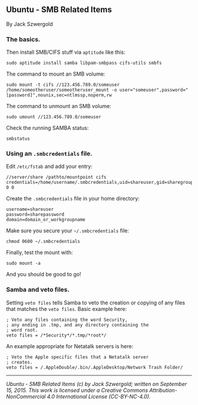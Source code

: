 ## Ubuntu - SMB Related Items

By Jack Szwergold

### The basics.

Then install SMB/CIFS stuff via `aptitude` like this:

	sudo aptitude install samba libpam-smbpass cifs-utils smbfs

The command to mount an SMB volume:
	
	sudo mount -t cifs //123.456.789.0/someuser /home/someotheruser/someotheruser_mount -o user="someuser",password="[password]",nounix,sec=ntlmssp,noperm,rw
	
The command to unmount an SMB volume:
	
	sudo umount //123.456.789.0/someuser

Check the running SAMBA status:

    smbstatus

### Using an `.smbcredentials` file.

Edit `/etc/fstab` and add your entry:

	//server/share /pathto/mountpoint cifs credentials=/home/username/.smbcredentials,uid=shareuser,gid=sharegroup 0 0

Create the `.smbcredentials` file in your home directory:

	username=shareuser
	password=sharepassword
	domain=domain_or_workgroupname

Make sure you secure your `~/.smbcredentials` file:

    chmod 0600 ~/.smbcredentials

Finally, test the mount with:

    sudo mount -a

And you should be good to go!

### Samba and veto files.

Setting `veto files` tells Samba to veto the creation or copying of any files that matches the `veto files`. Basic example here:

	; Veto any files containing the word Security,
	; any ending in .tmp, and any directory containing the
	; word root.
	veto files = /*Security*/*.tmp/*root*/

An example appropriate for Netatalk servers is here:

	; Veto the Apple specific files that a Netatalk server
	; creates.
	veto files = /.AppleDouble/.bin/.AppleDesktop/Network Trash Folder/

***

*Ubuntu - SMB Related Items (c) by Jack Szwergold; written on September 15, 2015. This work is licensed under a Creative Commons Attribution-NonCommercial 4.0 International License (CC-BY-NC-4.0).*